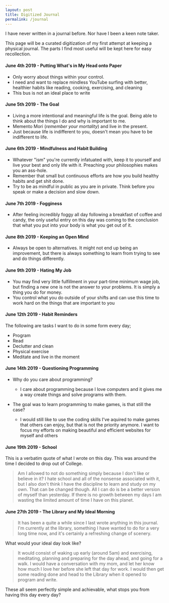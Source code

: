 ```yaml
---
layout: post
title: Digitized Journal
permalink: /journal
---
```

I have never written in a journal before. Nor have I been a keen note taker.

This page will be a curated digitization of my first attempt at keeping a physical journal. The parts I find most useful will be kept here for easy recollection.

#### June 4th 2019 - Putting What's in My Head onto Paper
- Only worry about things within your control.
- I need and want to replace mindless YouTube surfing with better, healthier habits like reading, cooking, exercising, and cleaning
- This bus is not an ideal place to write

#### June 5th 2019 - The Goal
- Living a more intentional and meaningful life is the goal. Being able to think about the things I do and why is important to me.
- Memento Mori (*remember your mortality*) and live in the present.
- Just because life is indifferent to you, doesn't mean you have to be indifferent to life.

#### June 6th 2019 - Mindfulness and Habit Building
- Whatever "ism" you're currently infatuated with, keep it to yourself and live your best and only life with it. Preaching your philosophies makes you an ass-hole.
- Remember that small but continuous efforts are how you build healthy habits and get shit done.
- Try to be as mindful in public as you are in private. Think before you speak or make a decision and slow down.

#### June 7th 2019 - Fogginess
- After feeling incredibly foggy all day following a breakfast of coffee and candy, the only useful entry on this day was coming to the conclusion that what you put into your body is what you get out of it.

#### June 8th 2019 - Keeping an Open Mind
- Always be open to alternatives. It might not end up being an improvement, but there is always something to learn from trying to see and do things differently.

#### June 9th 2019 - Hating My Job
- You may find very little fulfillment in your part-time minimum wage job, but finding a new one is not the answer to your problems. It is simply a thing you do for money.
- You control what you do outside of your shifts and can use this time to work hard on the things that are important to you

#### June 12th 2019 - Habit Reminders
The following are tasks I want to do in some form every day;
- Program
- Read
- Declutter and clean
- Physical exercise
- Meditate and live in the moment

#### June 14th 2019 - Questioning Programming
- Why do you care about programming?
  - I care about programming because I love computers and it gives me a way create things and solve programs with them.

- The goal was to learn programming to make games, is that still the case?
  - I would still like to use the coding skills I've aquired to make games that others can enjoy, but that is not the priority anymore. I want to focus my efforts on making beautiful and efficient websites for myself and others

#### June 19th 2019 - School
This is a verbatim quote of what I wrote on this day. This was around the time I decided to drop out of College.
> Am I allowed to not do something simply because I don't like or believe in it?  I hate school and all of the nonsense associated with it, but I also don't think I have the discipline to learn and study on my own. That can be changed though. All I can do is be a better version of myself than yesterday. If there is no growth between my days I am wasting the limited amount of time I have on this planet.

#### June 27th 2019 - The Library and My Ideal Morning
>It has been a quite a while since I last wrote anything in this journal. I'm currently at the library, something I have wanted to do for a very long time now, and it's certainly a refreshing change of scenery.

 What would your ideal day look like?

>It would consist of waking up early (around 5am) and exercising, meditating, planning and preparing for the day ahead, and going for a walk. I would have a conversation with my mom, and let her know how much I love her before she left that day for work. I would then get some reading done and head to the Library when it opened to program and write.

These all seem perfectly simple and achievable, what stops you from having this day every day?
